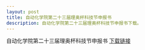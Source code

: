 ```yaml
---
layout: post
title: 自动化学院第二十三届理奥杯科技节申报书
description: 自动化学院第二十三届理奥杯科技节申报书下载。
---
```

自动化学院第二十三届理奥杯科技节申报书
[下载链接](/download/sbs.rar)